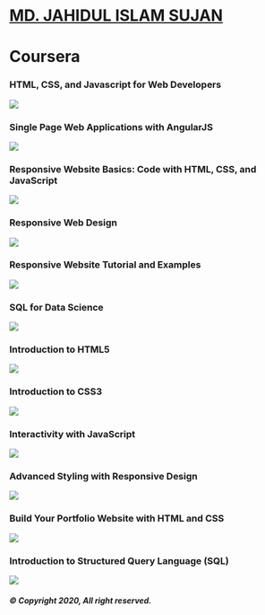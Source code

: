 # [MD. JAHIDUL ISLAM SUJAN](https://jahidofficial.github.io)

# Coursera

### HTML, CSS, and Javascript for Web Developers

<img src="TDBRR3CVHGFY.jpg">

### Single Page Web Applications with AngularJS

<img src="8V4JVQ2XQZEG.jpg">

### Responsive Website Basics: Code with HTML, CSS, and JavaScript

<img src="X58NMXF76FXX.jpg">

### Responsive Web Design

<img src="4LXL5GRN4CCK.jpg">

### Responsive Website Tutorial and Examples

<img src="J4MZE9X2ZUKB.jpg">

### SQL for Data Science

<img src="9SLTK93GH6QR.jpg">

### Introduction to HTML5

<img src="85DGSSL2W79P.jpg">

### Introduction to CSS3

<img src="BLTX9FQWEUZP.jpg">

### Interactivity with JavaScript

<img src="HCKWBRSVA2VU.jpg">

### Advanced Styling with Responsive Design

<img src="7QSA2VK6N8EV.jpg">

<!--### Web Design for Everybody Capstone-->

<!--<img src="#.jpg">-->

### Build Your Portfolio Website with HTML and CSS

<img src="DTAMPCR53KT7.jpg">

<!--### Front-End Web UI Frameworks and Tools: Bootstrap 4-->

<!--<img src="#.jpg">-->

<!--### Building Web Applications in PHP-->

<!--<img src="#.jpg">-->

### Introduction to Structured Query Language (SQL)

<img src="SZRRXF5HZSLT.jpg">

<!--### Building Database Applications in PHP-->

<!--<img src="#.jpg">-->

<!--### JavaScript, jQuery, and JSON-->

<!--<img src="#.jpg">-->

##### &copy; Copyright 2020, All right reserved.